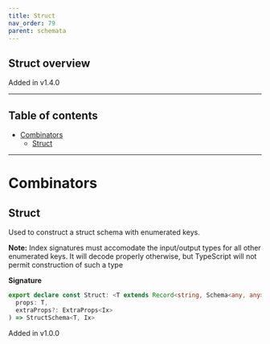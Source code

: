 ```yaml
---
title: Struct
nav_order: 79
parent: schemata
---
```


## Struct overview

Added in v1.4.0

---

<h2 class="text-delta">Table of contents</h2>

- [Combinators](#combinators)
  - [Struct](#struct)

---

# Combinators

## Struct

Used to construct a struct schema with enumerated keys.

**Note:** Index signatures must accomodate the input/output types for all other
enumerated keys. It will decode properly otherwise, but TypeScript will not permit
construction of such a type

**Signature**

```ts
export declare const Struct: <T extends Record<string, Schema<any, any>>, Ix extends IxSigBase>(
  props: T,
  extraProps?: ExtraProps<Ix>
) => StructSchema<T, Ix>
```

Added in v1.0.0
